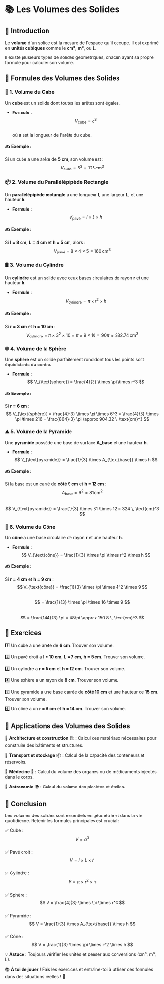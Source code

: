 # 📚 Les Volumes des Solides  

## 🧐 Introduction  

Le **volume** d'un solide est la mesure de l'espace qu'il occupe. Il est exprimé en **unités cubiques** comme le **cm³**, **m³**, ou **L**.  

Il existe plusieurs types de solides géométriques, chacun ayant sa propre formule pour calculer son volume.  



## 📏 Formules des Volumes des Solides  

### 🔲 1. Volume du Cube  

Un **cube** est un solide dont toutes les arêtes sont égales.  

- **Formule** :  
  $$ V_{\text{cube}} = a^3 $$  
  où **a** est la longueur de l'arête du cube.  

#### ✍️ Exemple :  
Si un cube a une arête de **5 cm**, son volume est :  
$$ V_{\text{cube}} = 5^3 = 125 \, \text{cm}^3 $$  



### 📦 2. Volume du Parallélépipède Rectangle  

Un **parallélépipède rectangle** a une longueur **l**, une largeur **L**, et une hauteur **h**.  

- **Formule** :  
  $$ V_{\text{pavé}} = l \times L \times h $$  

#### ✍️ Exemple :  
Si **l = 8 cm**, **L = 4 cm** et **h = 5 cm**, alors :  
$$ V_{\text{pavé}} = 8 \times 4 \times 5 = 160 \, \text{cm}^3 $$  



### 🛢️ 3. Volume du Cylindre  

Un **cylindre** est un solide avec deux bases circulaires de rayon **r** et une hauteur **h**.  

- **Formule** :  
  $$ V_{\text{cylindre}} = \pi \times r^2 \times h $$  

#### ✍️ Exemple :  
Si **r = 3 cm** et **h = 10 cm** :  
$$ V_{\text{cylindre}} = \pi \times 3^2 \times 10 = \pi \times 9 \times 10 = 90\pi \approx 282.74 \, \text{cm}^3 $$  



### 🌐 4. Volume de la Sphère  

Une **sphère** est un solide parfaitement rond dont tous les points sont équidistants du centre.  

- **Formule** :  
  $$ V_{\text{sphère}} = \frac{4}{3} \times \pi \times r^3 $$  

#### ✍️ Exemple :  
Si **r = 6 cm** :  
$$ V_{\text{sphère}} = \frac{4}{3} \times \pi \times 6^3 = \frac{4}{3} \times \pi \times 216 = \frac{864}{3} \pi \approx 904.32 \, \text{cm}^3 $$  



### ⛰️ 5. Volume de la Pyramide  

Une **pyramide** possède une base de surface **A_base** et une hauteur **h**.  

- **Formule** :  
  $$ V_{\text{pyramide}} = \frac{1}{3} \times A_{\text{base}} \times h $$  

#### ✍️ Exemple :  
Si la base est un carré de **côté 9 cm** et **h = 12 cm** :  
$$ A_{\text{base}} = 9^2 = 81 \, \text{cm}^2 $$  
$$ V_{\text{pyramide}} = \frac{1}{3} \times 81 \times 12 = 324 \, \text{cm}^3 $$  



### 🍦 6. Volume du Cône  

Un **cône** a une base circulaire de rayon **r** et une hauteur **h**.  

- **Formule** :  
  $$ V_{\text{cône}} = \frac{1}{3} \times \pi \times r^2 \times h $$  

#### ✍️ Exemple :  
Si **r = 4 cm** et **h = 9 cm** :  
$$ V_{\text{cône}} = \frac{1}{3} \times \pi \times 4^2 \times 9 $$  
$$ = \frac{1}{3} \times \pi \times 16 \times 9 $$  
$$ = \frac{144}{3} \pi = 48\pi \approx 150.8 \, \text{cm}^3 $$  



## 📝 Exercices  

1️⃣ Un cube a une arête de **6 cm**. Trouver son volume.  

2️⃣ Un pavé droit a **l = 10 cm**, **L = 7 cm**, **h = 5 cm**. Trouver son volume.  

3️⃣ Un cylindre a **r = 5 cm** et **h = 12 cm**. Trouver son volume.  

4️⃣ Une sphère a un rayon de **8 cm**. Trouver son volume.  

5️⃣ Une pyramide a une base carrée de **côté 10 cm** et une hauteur de **15 cm**. Trouver son volume.  

6️⃣ Un cône a un **r = 6 cm** et **h = 14 cm**. Trouver son volume.  



## 🎯 Applications des Volumes des Solides  

🔹 **Architecture et construction** 🏗️ : Calcul des matériaux nécessaires pour construire des bâtiments et structures.  

🔹 **Transport et stockage** 📦 : Calcul de la capacité des conteneurs et réservoirs.  

🔹 **Médecine** 🏥 : Calcul du volume des organes ou de médicaments injectés dans le corps.  

🔹 **Astronomie** 🌍 : Calcul du volume des planètes et étoiles.  



## 🎉 Conclusion  

Les volumes des solides sont essentiels en géométrie et dans la vie quotidienne. Retenir les formules principales est crucial :  

✅ Cube : $$ V = a^3 $$  
✅ Pavé droit : $$ V = l \times L \times h $$  
✅ Cylindre : $$ V = \pi \times r^2 \times h $$  
✅ Sphère : $$ V = \frac{4}{3} \times \pi \times r^3 $$  
✅ Pyramide : $$ V = \frac{1}{3} \times A_{\text{base}} \times h $$  
✅ Cône : $$ V = \frac{1}{3} \times \pi \times r^2 \times h $$  

💡 **Astuce** : Toujours vérifier les unités et penser aux conversions (cm³, m³, L).  

📚 **À toi de jouer !** Fais les exercices et entraîne-toi à utiliser ces formules dans des situations réelles ! 🚀  